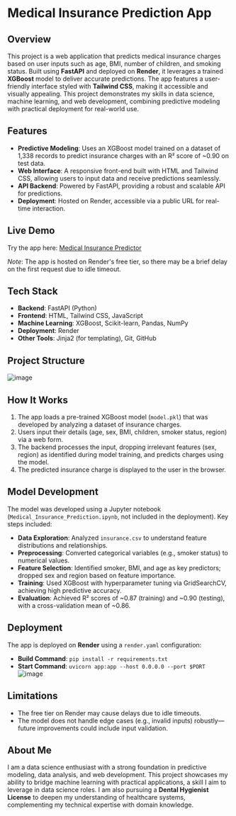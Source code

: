 # Medical Insurance Prediction App

## Overview

This project is a web application that predicts medical insurance charges based on user inputs such as age, BMI, number of children, and smoking status. Built using **FastAPI** and deployed on **Render**, it leverages a trained **XGBoost** model to deliver accurate predictions. The app features a user-friendly interface styled with **Tailwind CSS**, making it accessible and visually appealing. This project demonstrates my skills in data science, machine learning, and web development, combining predictive modeling with practical deployment for real-world use.

## Features

- **Predictive Modeling**: Uses an XGBoost model trained on a dataset of 1,338 records to predict insurance charges with an R² score of ~0.90 on test data.
- **Web Interface**: A responsive front-end built with HTML and Tailwind CSS, allowing users to input data and receive predictions seamlessly.
- **API Backend**: Powered by FastAPI, providing a robust and scalable API for predictions.
- **Deployment**: Hosted on Render, accessible via a public URL for real-time interaction.

## Live Demo

Try the app here: [Medical Insurance Predictor](https://medical-insurance-predictor.onrender.com)

*Note*: The app is hosted on Render's free tier, so there may be a brief delay on the first request due to idle timeout.

## Tech Stack

- **Backend**: FastAPI (Python)
- **Frontend**: HTML, Tailwind CSS, JavaScript
- **Machine Learning**: XGBoost, Scikit-learn, Pandas, NumPy
- **Deployment**: Render
- **Other Tools**: Jinja2 (for templating), Git, GitHub

## Project Structure
![image](https://github.com/user-attachments/assets/9e8137b1-5ec2-4e48-a749-74b2525ab2b0)



## How It Works

1. The app loads a pre-trained XGBoost model (`model.pkl`) that was developed by analyzing a dataset of insurance charges.
2. Users input their details (age, sex, BMI, children, smoker status, region) via a web form.
3. The backend processes the input, dropping irrelevant features (sex, region) as identified during model training, and predicts charges using the model.
4. The predicted insurance charge is displayed to the user in the browser.

## Model Development

The model was developed using a Jupyter notebook (`Medical_Insurance_Prediction.ipynb`, not included in the deployment). Key steps included:

- **Data Exploration**: Analyzed `insurance.csv` to understand feature distributions and relationships.
- **Preprocessing**: Converted categorical variables (e.g., smoker status) to numerical values.
- **Feature Selection**: Identified smoker, BMI, and age as key predictors; dropped sex and region based on feature importance.
- **Training**: Used XGBoost with hyperparameter tuning via GridSearchCV, achieving high predictive accuracy.
- **Evaluation**: Achieved R² scores of ~0.87 (training) and ~0.90 (testing), with a cross-validation mean of ~0.86.

## Deployment

The app is deployed on **Render** using a `render.yaml` configuration:

- **Build Command**: `pip install -r requirements.txt`
- **Start Command**: `uvicorn app:app --host 0.0.0.0 --port $PORT`
![image](https://github.com/user-attachments/assets/99965cb2-98e1-445f-a329-3e7d2afc15a6)


## Limitations

- The free tier on Render may cause delays due to idle timeouts.
- The model does not handle edge cases (e.g., invalid inputs) robustly—future improvements could include input validation.

## About Me

I am a data science enthusiast with a strong foundation in predictive modeling, data analysis, and web development. This project showcases my ability to bridge machine learning with practical applications, a skill I aim to leverage in data science roles. I am also pursuing a **Dental Hygienist License** to deepen my understanding of healthcare systems, complementing my technical expertise with domain knowledge.




